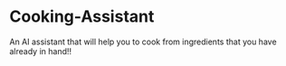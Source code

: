 # Cooking-Assistant
An AI assistant that will help you to cook from ingredients that you have already in hand!!
